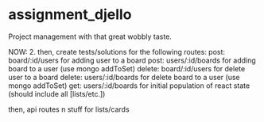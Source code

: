 # assignment_djello
Project management with that great wobbly taste.


NOW:
  2. then, create tests/solutions for the following routes:
    post: board/:id/users for adding user to a board
    post: users/:id/boards for adding board to a user (use mongo addToSet)
    delete: board/:id/users for delete user to a board
    delete: users/:id/boards for delete board to a user (use mongo addToSet)
    get: users/:id/boards for initial population of react state (should include all [lists/etc.])

  then, api routes n stuff for lists/cards
